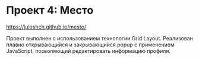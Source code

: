 # Проект 4: Место

https://juloshch.github.io/mesto/

Проект выполнен с использованием технологии Grid Layout.
Реализован плавно открывающийся и закрывающийся
popup с применением JavaScript, позволяющий редактировать информацию профиля.
